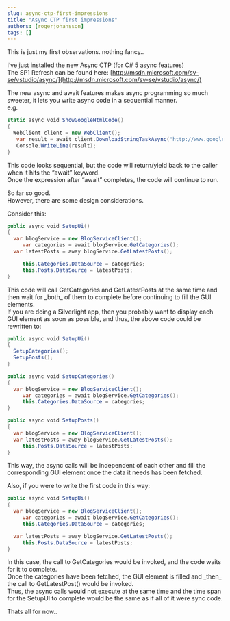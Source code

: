 ```yaml
---
slug: async-ctp-first-impressions
title: "Async CTP first impressions"
authors: [rogerjohansson]
tags: []
---
```

This is just my first observations. nothing fancy..

<!-- truncate -->

I’ve just installed the new Async CTP (for C# 5 async features)  
The SP1 Refresh can be found here: [http://msdn.microsoft.com/sv-se/vstudio/async/](http://msdn.microsoft.com/sv-se/vstudio/async/)

The new async and await features makes async programming so much sweeter, it lets you write async code in a sequential manner.  
e.g.

```csharp
static async void ShowGoogleHtmlCode()
{
  WebClient client = new WebClient();
   var result = await client.DownloadStringTaskAsync("http://www.google.com");
   Console.WriteLine(result);
}
```

This code looks sequential, but the code will return/yield back to the caller when it hits the “await” keyword.  
Once the expression after “await” completes, the code will continue to run.

So far so good.  
However, there are some design considerations.

Consider this:

```csharp
public async void SetupUi()
{
  var blogService = new BlogServiceClient();
     var categories = await blogService.GetCategories();
  var latestPosts = away blogService.GetLatestPosts();

     this.Categories.DataSource = categories;
     this.Posts.DataSource = latestPosts;
}
```

This code will call GetCategories and GetLatestPosts at the same time and then wait for \_both\_ of them to complete before continuing to fill the GUI elements.  
If you are doing a Silverlight app, then you probably want to display each GUI element as soon as possible, and thus, the above code could be rewritten to:

```csharp
public async void SetupUi()
{
  SetupCategories();
  SetupPosts();
}

public async void SetupCategories()
{
  var blogService = new BlogServiceClient();
     var categories = await blogService.GetCategories();
     this.Categories.DataSource = categories;
}

public async void SetupPosts()
{
  var blogService = new BlogServiceClient();
  var latestPosts = away blogService.GetLatestPosts();
     this.Posts.DataSource = latestPosts;
}
```

This way, the async calls will be independent of each other and fill the corresponding GUI element once the data it needs has been fetched.

Also, if you were to write the first code in this way:

```csharp
public async void SetupUi()
{
  var blogService = new BlogServiceClient();
     var categories = await blogService.GetCategories();
     this.Categories.DataSource = categories;

  var latestPosts = away blogService.GetLatestPosts();
     this.Posts.DataSource = latestPosts;
}
```

In this case, the call to GetCategories would be invoked, and the code waits for it to complete.  
Once the categories have been fetched, the GUI element is filled and \_then\_ the call to GetLatestPost() would be invoked.  
Thus, the async calls would not execute at the same time and the time span for the SetupUI to complete would be the same as if all of it were sync code.

Thats all for now..
